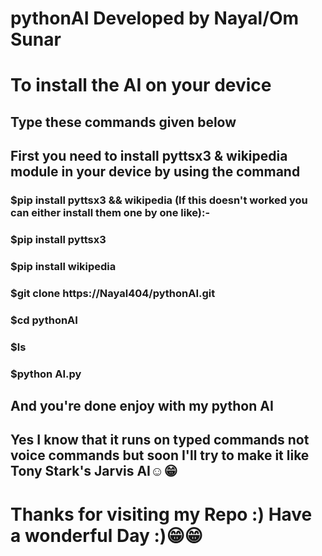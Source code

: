 # pythonAI Developed by Nayal/Om Sunar
# To install the AI on your device
## Type these commands given below
## First you need to install pyttsx3 & wikipedia module in your device by using the command
### $pip install pyttsx3 && wikipedia (If this doesn't worked you can either install them one by one like):-
### $pip install pyttsx3 
### $pip install wikipedia
### $git clone https://Nayal404/pythonAI.git
### $cd pythonAI
### $ls
### $python AI.py
## And you're done enjoy with my python AI
## Yes I know that it runs on typed commands not voice commands but soon I'll try to make it like Tony Stark's Jarvis AI☺😁
# Thanks for visiting my Repo :) Have a wonderful Day :)😁😁
